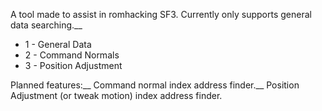 A tool made to assist in romhacking SF3. Currently only supports general data searching.__
- 1 - General Data
- 2 - Command Normals
- 3 - Position Adjustment

Planned features:__
Command normal index address finder.__
Position Adjustment (or tweak motion) index address finder.
